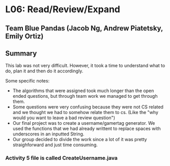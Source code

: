 # L06: Read/Review/Expand 

## Team Blue Pandas (Jacob Ng, Andrew Piatetsky, Emily Ortiz)

## Summary

This lab was not very difficult. However, it took a time to understand what to do, plan it and then do it accordingly. 

Some specific notes:
 - The algorithms that were assigned took much longer than the open ended questions, but through team work we managed to get through them.
 - Some questions were very confusing because they were not CS related and we thought we had to somehow relate them to cs. (Like the "why would you want to leave a bad review question")
 - Our final project was to create a username/gamertag generator. We used the functions that we had already writtent to replace spaces with underscores in an inputted String.
 - Our group decided to divide the work since a lot of it was pretty straighforward and just time consuming.


### Activity 5 file is called CreateUsername.java
